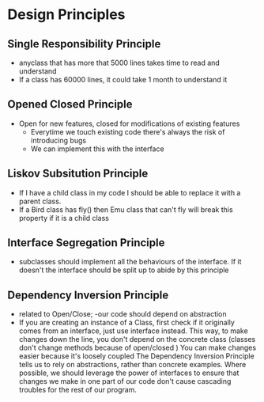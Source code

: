 
# Design Principles

## Single Responsibility Principle

- anyclass that has more that 5000 lines takes time to read and understand
- If a class has 60000 lines, it could take 1 month to understand it

## Opened Closed Principle
- Open for new features, closed for modifications of existing features
    - Everytime we touch existing code there's always the risk of introducing bugs
    - We can implement this with the interface

## Liskov Subsitution Principle
- If I have a child class in my code I should be able to replace it with a parent class. 
- If a Bird class has fly() then Emu class that can't fly will break this property if it is a child class

## Interface Segregation Principle
- subclasses should implement all the behaviours of the interface. If it doesn't the interface should be split up to abide by this principle

## Dependency Inversion Principle
- related to Open/Close; 
-our code should depend on abstraction 
- If you are creating an instance of a Class, first check if it originally comes from an interface, just use interface instead. This way, to make changes down the line, you don't depend on the concrete class (classes don't change methods because of open/closed ) You can make changes easier because it's loosely coupled
The Dependency Inversion Principle tells us to rely on abstractions, rather than concrete examples. Where possible, we should leverage the power of interfaces to ensure that changes we make in one part of our code don't cause cascading troubles for the rest of our program.

